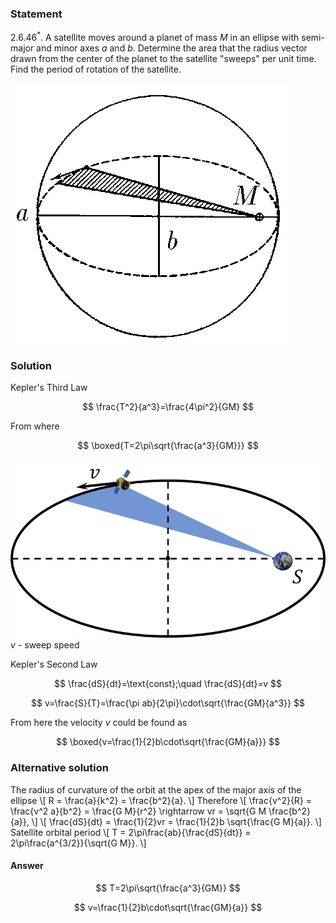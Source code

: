 ###  Statement

$2.6.46^*.$ A satellite moves around a planet of mass $M$ in an ellipse with semi-major and minor axes $a$ and $b$. Determine the area that the radius vector drawn from the center of the planet to the satellite "sweeps" per unit time. Find the period of rotation of the satellite.

![ For problem $2.6.46^*$ |448x416, 39%](../../img/2.6.46/2.6.46.png)

### Solution

Kepler's Third Law

$$
\frac{T^2}{a^3}=\frac{4\pi^2}{GM}
$$

From where

$$
\boxed{T=2\pi\sqrt{\frac{a^3}{GM}}}
$$

![ $v$ - sweep speed |778x440, 49%](../../img/2.6.46/2.6.46_1.png)  $v$ - sweep speed

Kepler's Second Law

$$
\frac{dS}{dt}=\text{const};\quad \frac{dS}{dt}=v
$$

$$
v=\frac{S}{T}=\frac{\pi ab}{2\pi}\cdot\sqrt{\frac{GM}{a^3}}
$$

From here the velocity $v$ could be found as

$$
\boxed{v=\frac{1}{2}b\cdot\sqrt{\frac{GM}{a}}}
$$

### Alternative solution

The radius of curvature of the orbit at the apex of the major axis of the ellipse \\[ R = \frac{a}{k^2} = \frac{b^2}{a}. \\] Therefore \\[ \frac{v^2}{R} = \frac{v^2 a}{b^2} = \frac{G M}{r^2} \rightarrow vr = \sqrt{G M \frac{b^2}{a}}, \\] \\[ \frac{dS}{dt} = \frac{1}{2}vr = \frac{1}{2}b \sqrt{\frac{G M}{a}}. \\] Satellite orbital period \\[ T = 2\pi\frac{ab}{\frac{dS}{dt}} = 2\pi\frac{a^{3/2}}{\sqrt{G M}}. \\]

#### Answer

$$
T=2\pi\sqrt{\frac{a^3}{GM}}
$$

$$
v=\frac{1}{2}b\cdot\sqrt{\frac{GM}{a}}
$$